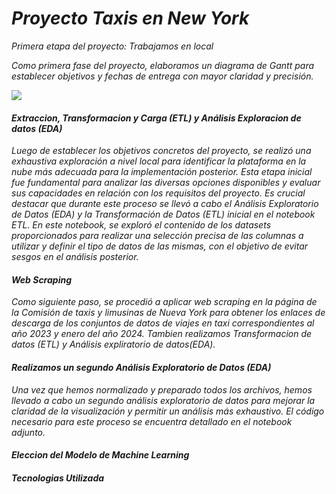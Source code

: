 # *Proyecto Taxis en New York*

*Primera etapa del proyecto: Trabajamos en local*

*Como primera fase del proyecto, elaboramos un diagrama de Gantt para establecer objetivos y fechas de entrega con mayor claridad y precisión.*

![](https://github.com/titolup/Taxis-en-NYC-Sostenibilidad-y-Eficiencia/blob/main/1-Nube/Imagenes%20AWS/WhatsApp%20Image%202024-04-11%20at%2011.16.37.jpeg)


#### *Extraccion, Transformacion y Carga (ETL) y Análisis Exploracion de datos (EDA)*

*Luego de establecer los objetivos concretos del proyecto, se realizó una exhaustiva exploración a nivel local para identificar la plataforma en la nube más adecuada para la implementación posterior. Esta etapa inicial fue fundamental para analizar las diversas opciones disponibles y evaluar sus capacidades en relación con los requisitos del proyecto. Es crucial destacar que durante este proceso se llevó a cabo el Análisis Exploratorio de Datos (EDA) y la Transformación de Datos (ETL) inicial en el notebook ETL. En este notebook, se exploró el contenido de los datasets proporcionados para realizar una selección precisa de las columnas a utilizar y definir el tipo de datos de las mismas, con el objetivo de evitar sesgos en el análisis posterior.*


#### *Web Scraping*

*Como siguiente paso, se procedió a aplicar web scraping en la página de la Comisión de taxis y limusinas de Nueva York para obtener los enlaces de descarga de los conjuntos de datos de viajes en taxi correspondientes al año 2023 y enero del año 2024. Tambien realizamos Transformacion de datos (ETL) y Análisis expliratorio de datos(EDA).*

#### *Realizamos un segundo Análisis Exploratorio de Datos (EDA)*

*Una vez que hemos normalizado y preparado todos los archivos, hemos llevado a cabo un segundo análisis exploratorio de datos para mejorar la claridad de la visualización y permitir un análisis más exhaustivo. El código necesario para este proceso se encuentra detallado en el notebook adjunto.*

#### *Eleccion del Modelo de Machine Learning*




#### *Tecnologias Utilizada*



